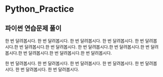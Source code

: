 # Python_Practice

## 파이썬 연습문제 풀이

한 번 달려봅시다.
한 번 달려봅시다.
한 번 달려봅시다.
한 번 달려봅시다.
한 번 달려봅시다.한 번 달려봅시다.한 번 달려봅시다.
한 번 달려봅시다.한 번 달려봅시다.한 번 달려봅시다.한 번 달려봅시다.한 번 달려봅시다.한 번 달려봅시다.

한 번 달려봅시다.
한 번 달려봅시다.
한 번 달려봅시다.
한 번 달려봅시다.
한 번 달려봅시다.
한 번 달려봅시다.
한 번 달려봅시다.
